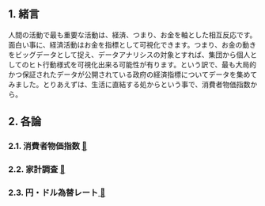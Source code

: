 ## 1. 緒言
人間の活動で最も重要な活動は、経済、つまり、お金を軸とした相互反応です。面白い事に、経済活動はお金を指標として可視化できます。つまり、お金の動きをビッグデータとして捉え、データアナリシスの対象とすれば、集団から個人としてのヒト行動様式を可視化出来る可能性が有ります。という訳で、最も大局的かつ保証されたデータが公開されている政府の経済指標についてデータを集めてみました。とりあえずは、生活に直結する処からという事で、消費者物価指数から。

## 2. 各論
### 2.1. 消費者物価指数 [ 🔗 ](2.1.消費者物価指数.md)
### 2.2. 家計調査 [ 🔗 ](2.2.家計調査.md)
### 2.3. 円・ドル為替レート[ 🔗 ](2.3.円・ドル為替レート.md)
